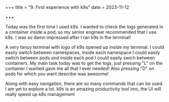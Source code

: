 +++
title = "9. First experience with k9s"
date = 2023-11-12

+++

Today was the first time I used k9s. I wanted to check the logs generated in a container inside a pod, so my senior engineer recommended that I use k9s. I was so damn impressed after I ran k9s in the terminal!

A very fancy terminal with logo of k9s opened up inside my terminal. I could easily switch between namespaces, inside each namespace I could easily switch between pods and inside each pod I could easily swich between containers.
My main task today was to get the logs, just pressing "L" on the container I wanted gave me all that I ever needed!
Also pressing "D" on pods for which you want describe was awesome!

Along with easy navigation, there are so many commands that can be used. I am yet to explore a lot. k9s is an amazing productivity tool imo, the UI will really speed up k8s management

